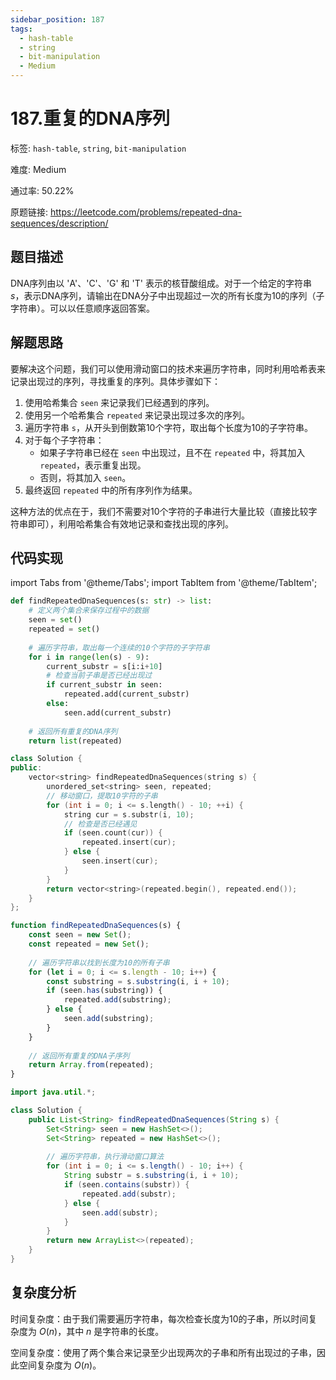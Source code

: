 ```yaml
---
sidebar_position: 187
tags:
  - hash-table
  - string
  - bit-manipulation
  - Medium
---
```


# 187.重复的DNA序列

标签: `hash-table`, `string`, `bit-manipulation`

难度: Medium

通过率: 50.22%

原题链接: https://leetcode.com/problems/repeated-dna-sequences/description/

## 题目描述
DNA序列由以 'A'、'C'、'G' 和 'T' 表示的核苷酸组成。对于一个给定的字符串 $s$，表示DNA序列，请输出在DNA分子中出现超过一次的所有长度为10的序列（子字符串）。可以以任意顺序返回答案。

## 解题思路
要解决这个问题，我们可以使用滑动窗口的技术来遍历字符串，同时利用哈希表来记录出现过的序列，寻找重复的序列。具体步骤如下：

1. 使用哈希集合 `seen` 来记录我们已经遇到的序列。
2. 使用另一个哈希集合 `repeated` 来记录出现过多次的序列。
3. 遍历字符串 `s`，从开头到倒数第10个字符，取出每个长度为10的子字符串。
4. 对于每个子字符串：
   * 如果子字符串已经在 `seen` 中出现过，且不在 `repeated` 中，将其加入 `repeated`，表示重复出现。
   * 否则，将其加入 `seen`。
5. 最终返回 `repeated` 中的所有序列作为结果。

这种方法的优点在于，我们不需要对10个字符的子串进行大量比较（直接比较字符串即可），利用哈希集合有效地记录和查找出现的序列。

## 代码实现
import Tabs from '@theme/Tabs';
import TabItem from '@theme/TabItem';

<Tabs>
<TabItem value="python" label="Python">

```python
def findRepeatedDnaSequences(s: str) -> list:
    # 定义两个集合来保存过程中的数据
    seen = set()
    repeated = set()
    
    # 遍历字符串，取出每一个连续的10个字符的子字符串
    for i in range(len(s) - 9):
        current_substr = s[i:i+10]
        # 检查当前子串是否已经出现过
        if current_substr in seen:
            repeated.add(current_substr)
        else:
            seen.add(current_substr)
    
    # 返回所有重复的DNA序列
    return list(repeated)
```

</TabItem>
<TabItem value="cpp" label="C++">

```cpp
class Solution {
public:
    vector<string> findRepeatedDnaSequences(string s) {
        unordered_set<string> seen, repeated;
        // 移动窗口，提取10字符的子串
        for (int i = 0; i <= s.length() - 10; ++i) {
            string cur = s.substr(i, 10);
            // 检查是否已经遇见
            if (seen.count(cur)) {
                repeated.insert(cur);
            } else {
                seen.insert(cur);
            }
        }
        return vector<string>(repeated.begin(), repeated.end());
    }
};

```

</TabItem>
<TabItem value="javascript" label="JavaScript">

```javascript
function findRepeatedDnaSequences(s) {
    const seen = new Set();
    const repeated = new Set();
    
    // 遍历字符串以找到长度为10的所有子串
    for (let i = 0; i <= s.length - 10; i++) {
        const substring = s.substring(i, i + 10);
        if (seen.has(substring)) {
            repeated.add(substring);
        } else {
            seen.add(substring);
        }
    }
    
    // 返回所有重复的DNA子序列
    return Array.from(repeated);
}
```

</TabItem>
<TabItem value="java" label="Java">

```java
import java.util.*;

class Solution {
    public List<String> findRepeatedDnaSequences(String s) {
        Set<String> seen = new HashSet<>();
        Set<String> repeated = new HashSet<>();
        
        // 遍历字符串，执行滑动窗口算法
        for (int i = 0; i <= s.length() - 10; i++) {
            String substr = s.substring(i, i + 10);
            if (seen.contains(substr)) {
                repeated.add(substr);
            } else {
                seen.add(substr);
            }
        }
        return new ArrayList<>(repeated);
    }
}
```

</TabItem>
</Tabs>

## 复杂度分析
时间复杂度：由于我们需要遍历字符串，每次检查长度为10的子串，所以时间复杂度为 $O(n)$，其中 $n$ 是字符串的长度。  
  
空间复杂度：使用了两个集合来记录至少出现两次的子串和所有出现过的子串，因此空间复杂度为 $O(n)$。
